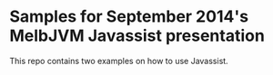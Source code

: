 Samples for September 2014's MelbJVM Javassist presentation
===========================================================
This repo contains two examples on how to use Javassist.
